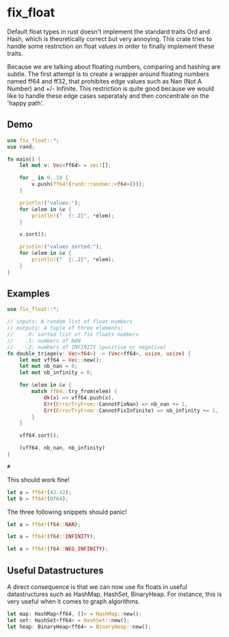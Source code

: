 # fix_float

Default float types in rust doesn't implement the standard traits Ord and Hash, which is theoretically correct but very annoying. This crate tries to handle some restriction on float values in order to finally implement these traits.

Because we are talking about floating numbers, comparing and hashing are subtle. The first attempt is to create a wrapper around floating numbers named ff64 and ff32, that prohibites edge values such as Nan (Not A Number) and +/- Infinite. This restriction is quite good because we would like to handle these edge cases seperataly and then concentrate on the 'happy path'.

## Demo

```rust
use fix_float::*;
use rand;

fn main() {
	let mut v: Vec<ff64> = vec![];

	for _ in 0..10 {
		v.push(ff64!(rand::random::<f64>()));
	}

	println!("values:");
	for &elem in &v {
		println!("  {:.2}", *elem);
	}

	v.sort();

	println!("values sorted:");
	for &elem in &v {
		println!("  {:.2}", *elem);
	}
}
```

## Examples

```rust
use fix_float::*;

// inputs: A random list of float numbers
// outputs: A tuple of three elements:
//    .0: sorted list of fix floats numbers
//    .1: numbers of NAN
//    .2: numbers of INFINITY (positive or negative)
fn double_triage(v: Vec<f64>) -> (Vec<ff64>, usize, usize) {
	let mut vff64 = Vec::new();
	let mut nb_nan = 0;
	let mut nb_infinity = 0;

	for &elem in &v {
		match ff64::try_from(elem) {
			Ok(x) => vff64.push(x),
			Err(ErrorTryFrom::CannotFixNan) => nb_nan += 1,
			Err(ErrorTryFrom::CannotFixInfinite) => nb_infinity += 1,
		}
	}

	vff64.sort();

	(vff64, nb_nan, nb_infinity)
}

#
```

This should work fine!
```rust
let a = ff64!(42.42);
let b = ff64!(0f64);
```

The three following snippets should panic!
```rust
let a = ff64!(f64::NAN);
```

```rust
let a = ff64!(f64::INFINITY);
```

```rust
let a = ff64!(f64::NEG_INFINITY);
```

## Useful Datastructures

A direct consequence is that we can now use fix floats in useful datastructures such as HashMap, HashSet, BinaryHeap. For instance, this is very useful when it comes to graph algorithms.

```rust
let map: HashMap<ff64, ()> = HashMap::new();
let set: HashSet<ff64> = HashSet::new();
let heap: BinaryHeap<ff64> = BinaryHeap::new();
```


